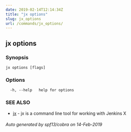 ```yaml
---
date: 2019-02-14T12:14:34Z
title: "jx options"
slug: jx_options
url: /commands/jx_options/
---
```

## jx options



### Synopsis



```
jx options [flags]
```

### Options

```
  -h, --help   help for options
```

### SEE ALSO

* [jx](/commands/jx/)	 - jx is a command line tool for working with Jenkins X

###### Auto generated by spf13/cobra on 14-Feb-2019
